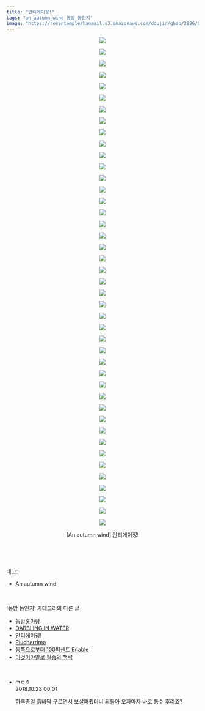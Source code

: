 ```yaml
---
title: "안티에이징!"
tags: "an_autumn_wind 동방_동인지"
image: "https://rosentemplerhanmail.s3.amazonaws.com/doujin/ghap/2886/001.jpg"
---
```

<div class="article">
<p style="text-align: center; clear: none; float: none;"><img src="{{ site.imgserver11 }}/ghap/2886/001.jpg"/></p>
<p style="text-align: center; clear: none; float: none;"><img src="{{ site.imgserver11 }}/ghap/2886/002.jpg"/></p>
<p style="text-align: center; clear: none; float: none;"><img src="{{ site.imgserver11 }}/ghap/2886/003.jpg"/></p>
<p style="text-align: center; clear: none; float: none;"><img src="{{ site.imgserver11 }}/ghap/2886/004.jpg"/></p>
<p style="text-align: center; clear: none; float: none;"><img src="{{ site.imgserver11 }}/ghap/2886/005.jpg"/></p>
<p style="text-align: center; clear: none; float: none;"><img src="{{ site.imgserver11 }}/ghap/2886/006.jpg"/></p>
<p style="text-align: center; clear: none; float: none;"><img src="{{ site.imgserver11 }}/ghap/2886/007.jpg"/></p>
<p style="text-align: center; clear: none; float: none;"><img src="{{ site.imgserver11 }}/ghap/2886/008.jpg"/></p>
<p style="text-align: center; clear: none; float: none;"><img src="{{ site.imgserver11 }}/ghap/2886/009.jpg"/></p>
<p style="text-align: center; clear: none; float: none;"><img src="{{ site.imgserver11 }}/ghap/2886/010.jpg"/></p>
<p style="text-align: center; clear: none; float: none;"><img src="{{ site.imgserver11 }}/ghap/2886/011.jpg"/></p>
<p style="text-align: center; clear: none; float: none;"><img src="{{ site.imgserver11 }}/ghap/2886/012.jpg"/></p>
<p style="text-align: center; clear: none; float: none;"><img src="{{ site.imgserver11 }}/ghap/2886/013.jpg"/></p>
<p style="text-align: center; clear: none; float: none;"><img src="{{ site.imgserver11 }}/ghap/2886/014.jpg"/></p>
<p style="text-align: center; clear: none; float: none;"><img src="{{ site.imgserver11 }}/ghap/2886/015.jpg"/></p>
<p style="text-align: center; clear: none; float: none;"><img src="{{ site.imgserver11 }}/ghap/2886/016.jpg"/></p>
<p style="text-align: center; clear: none; float: none;"><img src="{{ site.imgserver11 }}/ghap/2886/017.jpg"/></p>
<p style="text-align: center; clear: none; float: none;"><img src="{{ site.imgserver11 }}/ghap/2886/018.jpg"/></p>
<p style="text-align: center; clear: none; float: none;"><img src="{{ site.imgserver11 }}/ghap/2886/019.jpg"/></p>
<p style="text-align: center; clear: none; float: none;"><img src="{{ site.imgserver11 }}/ghap/2886/020.jpg"/></p>
<p style="text-align: center; clear: none; float: none;"><img src="{{ site.imgserver11 }}/ghap/2886/021.jpg"/></p>
<p style="text-align: center; clear: none; float: none;"><img src="{{ site.imgserver11 }}/ghap/2886/022.jpg"/></p>
<p style="text-align: center; clear: none; float: none;"><img src="{{ site.imgserver11 }}/ghap/2886/023.jpg"/></p>
<p style="text-align: center; clear: none; float: none;"><img src="{{ site.imgserver11 }}/ghap/2886/024.jpg"/></p>
<p style="text-align: center; clear: none; float: none;"><img src="{{ site.imgserver11 }}/ghap/2886/025.jpg"/></p>
<p style="text-align: center; clear: none; float: none;"><img src="{{ site.imgserver11 }}/ghap/2886/026.jpg"/></p>
<p style="text-align: center; clear: none; float: none;"><img src="{{ site.imgserver11 }}/ghap/2886/027.jpg"/></p>
<p style="text-align: center; clear: none; float: none;"><img src="{{ site.imgserver11 }}/ghap/2886/028.jpg"/></p>
<p style="text-align: center; clear: none; float: none;"><img src="{{ site.imgserver11 }}/ghap/2886/029.jpg"/></p>
<p style="text-align: center; clear: none; float: none;"><img src="{{ site.imgserver11 }}/ghap/2886/030.jpg"/></p>
<p style="text-align: center; clear: none; float: none;"><img src="{{ site.imgserver11 }}/ghap/2886/031.jpg"/></p>
<p style="text-align: center; clear: none; float: none;"><img src="{{ site.imgserver11 }}/ghap/2886/032.jpg"/></p>
<p style="text-align: center; clear: none; float: none;"><img src="{{ site.imgserver11 }}/ghap/2886/033.jpg"/></p>
<p style="text-align: center; clear: none; float: none;"><img src="{{ site.imgserver11 }}/ghap/2886/034.jpg"/></p>
<p style="text-align: center; clear: none; float: none;"><img src="{{ site.imgserver11 }}/ghap/2886/035.jpg"/></p>
<p style="text-align: center; clear: none; float: none;"><img src="{{ site.imgserver11 }}/ghap/2886/036.jpg"/></p>
<p style="text-align: center; clear: none; float: none;"><img src="{{ site.imgserver11 }}/ghap/2886/037.jpg"/></p>
<p style="text-align: center; clear: none; float: none;"><img src="{{ site.imgserver11 }}/ghap/2886/038.jpg"/></p>
<p style="text-align: center; clear: none; float: none;"><img src="{{ site.imgserver11 }}/ghap/2886/039.jpg"/></p>
<p style="text-align: center; clear: none; float: none;"><img src="{{ site.imgserver11 }}/ghap/2886/040.jpg"/></p>
<p style="text-align: center; clear: none; float: none;"><img src="{{ site.imgserver11 }}/ghap/2886/041.jpg"/></p>
<p style="text-align: center; clear: none; float: none;"><img src="{{ site.imgserver11 }}/ghap/2886/042.jpg"/></p>
<p style="text-align: center; clear: none; float: none;"><img src="{{ site.imgserver11 }}/ghap/2886/043.jpg"/></p>
<p style="text-align: center; clear: none; float: none;">[An autumn wind] 안티에이징!</p>
<p><br/></p>
</div><br/>
<div class="tagTrail">
<p>태그: </p>
<ul>
<li>An autumn wind</li>
</ul>
</div><br/>
<div class="another">
<p>'동방 동인지' 카테고리의 다른 글</p>
<ul>
<li><a href="/ghap_2889">동방홍마탕</a></li>
<li><a href="/ghap_2887">DABBLING IN WATER</a></li>
<li><a href="/ghap_2886">안티에이징!</a></li>
<li><a href="/ghap_2885">Plucherrima</a></li>
<li><a href="/ghap_2884">동쪽으로부터 100퍼센트 Enable</a></li>
<li><a href="/ghap_2883">이것이야말로 필승의 책략</a></li>
</ul>
</div><br/>
<div class="cb_module cb_fluid">
<div class="cb_wrt cb_profile">
<div class="comment">
<ul>
<li class="cb_thumb_off" id="comment15359957">
<div class="cb_comment_area">
<div class="cb_info_area">
<div class="cb_section">
<span class="cb_nick_name">ㄱㅁㅎ</span>
</div>
<div class="cb_section">
<span class="cb_date">2018.10.23 00:01 </span>
</div>
</div>
<div class="cb_dsc_comment">
<p class="cb_dsc">
											하루종일 흙바닥 구르면서 보살펴줬더니 되돌아 오자마자 바로 통수 후리죠?
										</p>
</div>
</div></li>
</ul>
</div>
</div><!-- commentList close -->
</div><br/>
